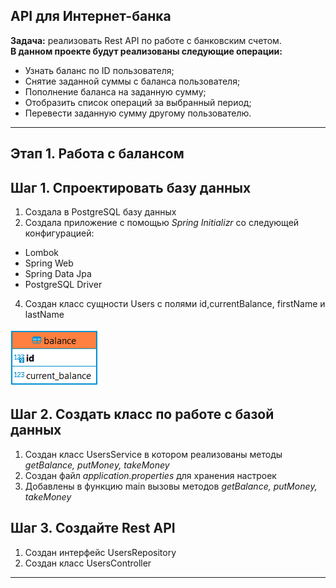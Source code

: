 ## API для Интернет-банка
**Задача:** реализовать Rest API по работе с банковским счетом.  
**В данном проекте будут реализованы следующие операции:**  
+ Узнать баланс по ID пользователя;
+ Снятие заданной суммы с баланса пользователя;
+ Пополнение баланса на заданную сумму;
+ Отобразить список операций за выбранный период;
+ Перевести заданную сумму другому пользователю.
___
## Этап 1. Работа с балансом ##  
## Шаг 1. Спроектировать базу данных ##  
1. Создала в PostgreSQL базу данных 
2. Создала приложение с помощью *Spring Initializr* со следующей конфигурацией: 
+ Lombok
+ Spring Web
+ Spring Data Jpa
+ PostgreSQL Driver
4. Создан класс сущности Users с полями id,currentBalance, firstName и lastName  
 
![таблица balance](balance.png)
                
## Шаг 2. Создать класс по работе с базой данных ##  
1. Создан класс UsersService в котором реализованы методы *getBalance, putMoneу, takeMoney*  
2. Создан файл *application.properties* для хранения настроек  
3. Добавлены в функцию main вызовы методов *getBalance, putMoneу, takeMoney*

## Шаг 3. Создайте Rest API ##
1. Создан интерфейс UsersRepository 
2. Создан класс UsersController  
---
